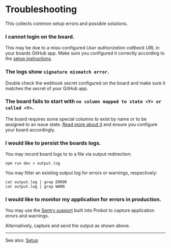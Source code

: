 # Troubleshooting

This collects common setup errors and possible solutions.

### I cannot login on the board.

This may be due to a miss-configured _User authorization callback URL_ in your boards GitHub app. Make sure you configured it correctly according to the [setup instructions](https://github.com/nikku/wuffle/blob/master/docs/SETUP.md#configure-github-app).


### The logs show `signature mismatch error`.

Double check the webhook secret configured on the board and make sure it matches the secret of your GitHub app.


### The board fails to start with `no column mapped to state <Y> or called <Y>`.

The board requires some special columns to exist by name or to be assigned to an issue state. [Read more about it](https://github.com/nikku/wuffle/blob/master/docs/SETUP.md#mapping-special-columns) and ensure you configure your board accordingly.


### I would like to persist the boards logs.

You may record board logs to to a file via output redirection:

```
npm run dev > output.log
```

You may filter an existing output log for errors or warnings, respectively:

```
cat output.log | grep ERROR
cat output.log | grep WARN
```

### I would like to monitor my application for errors in production.

You may use the [Sentry support](https://probot.github.io/docs/deployment/#error-tracking) built into Probot to capture application errors and warnings.

Alternatively, capture and send the output as shown above.


---

See also: [Setup](https://github.com/nikku/wuffle/blob/master/docs/SETUP.md)
